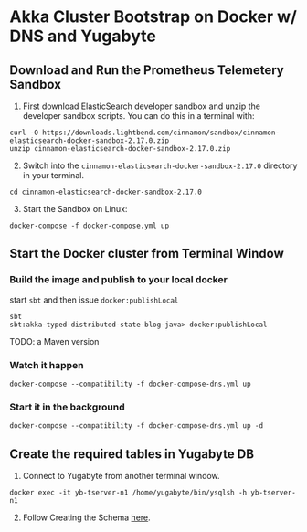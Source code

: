 # Akka Cluster Bootstrap on Docker w/ DNS and Yugabyte

## Download and Run the Prometheus Telemetery Sandbox
1. First download ElasticSearch developer sandbox and unzip the developer sandbox scripts. You can do this in a terminal with:
```
curl -O https://downloads.lightbend.com/cinnamon/sandbox/cinnamon-elasticsearch-docker-sandbox-2.17.0.zip
unzip cinnamon-elasticsearch-docker-sandbox-2.17.0.zip
```
2. Switch into the `cinnamon-elasticsearch-docker-sandbox-2.17.0` directory in your terminal.
```
cd cinnamon-elasticsearch-docker-sandbox-2.17.0
```
3. Start the Sandbox on Linux:
```
docker-compose -f docker-compose.yml up
```

## Start the Docker cluster from Terminal Window

### Build the image and publish to your local docker
start `sbt` and then issue `docker:publishLocal`
```
sbt
sbt:akka-typed-distributed-state-blog-java> docker:publishLocal
```
TODO: a Maven version

### Watch it happen
```
docker-compose --compatibility -f docker-compose-dns.yml up
```

### Start it in the background
```
docker-compose --compatibility -f docker-compose-dns.yml up -d
```

## Create the required tables in Yugabyte DB
1. Connect to Yugabyte from another terminal window.
```
docker exec -it yb-tserver-n1 /home/yugabyte/bin/ysqlsh -h yb-tserver-n1
```
2. Follow Creating the Schema [here](https://doc.akka.io/docs/akka-persistence-r2dbc/current/getting-started.html#creating-the-schema).